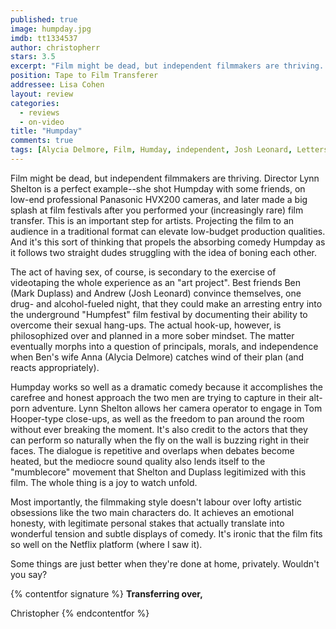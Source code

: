 ```yaml
---
published: true
image: humpday.jpg
imdb: tt1334537
author: christopherr
stars: 3.5
excerpt: "Film might be dead, but independent filmmakers are thriving. Director Lynn Shelton is a perfect example&mdash;she shot Humpday with some friends, on low-end professional Panasonic HVX200 cameras, and later made a big splash at film festivals after you performed your (increasingly rare) film transfer. This is an important step for artists. Projecting the film to an audience in a traditional format can elevate low-budget production qualities. And it&rsquo;s this sort of thinking that propels the absorbing comedy Humpday as it follows two straight dudes struggling with the idea of boning each other."
position: Tape to Film Transferer
addressee: Lisa Cohen
layout: review
categories: 
  - reviews
  - on-video
title: "Humpday"
comments: true
tags: [Alycia Delmore, Film, Humday, independent, Josh Leonard, Letters, Lynn Shelton, Mark Duplass, mumblecore, netflix, transfer, video]
---
```

Film might be dead, but independent filmmakers are thriving. Director Lynn Shelton is a perfect example--she shot Humpday with some friends, on low-end professional Panasonic HVX200 cameras, and later made a big splash at film festivals after you performed your (increasingly rare) film transfer. This is an important step for artists. Projecting the film to an audience in a traditional format can elevate low-budget production qualities. And it's this sort of thinking that propels the absorbing comedy Humpday as it follows two straight dudes struggling with the idea of boning each other.  
  
The act of having sex, of course, is secondary to the exercise of videotaping the whole experience as an "art project". Best friends Ben (Mark Duplass) and Andrew (Josh Leonard) convince themselves, one drug- and alcohol-fueled night, that they could make an arresting entry into the underground "Humpfest" film festival by documenting their ability to overcome their sexual hang-ups. The actual hook-up, however, is philosophized over and planned in a more sober mindset. The matter eventually morphs into a question of principals, morals, and independence when Ben's wife Anna (Alycia Delmore) catches wind of their plan (and reacts appropriately).  
  
Humpday works so well as a dramatic comedy because it accomplishes the carefree and honest approach the two men are trying to capture in their alt-porn adventure. Lynn Shelton allows her camera operator to engage in Tom Hooper-type close-ups, as well as the freedom to pan around the room without ever breaking the moment. It's also credit to the actors that they can perform so naturally when the fly on the wall is buzzing right in their faces. The dialogue is repetitive and overlaps when debates become heated, but the mediocre sound quality also lends itself to the "mumblecore" movement that Shelton and Duplass legitimized with this film. The whole thing is a joy to watch unfold.

Most importantly, the filmmaking style doesn't labour over lofty artistic obsessions like the two main characters do. It achieves an emotional honesty, with legitimate personal stakes that actually translate into wonderful tension and subtle displays of comedy. It's ironic that the film fits so well on the Netflix platform (where I saw it).

Some things are just better when they're done at home, privately. Wouldn't you say?

{% contentfor signature %}
**Transferring over,**

Christopher
{% endcontentfor %}